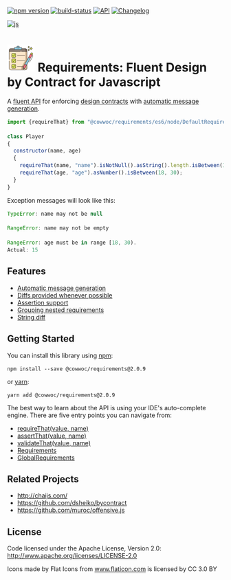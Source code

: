 [![npm version](https://badge.fury.io/js/%40cowwoc%2Frequirements.svg)](https://badge.fury.io/js/%40cowwoc%2Frequirements)
[![build-status](https://github.com/cowwoc/requirements.js/workflows/Build/badge.svg)](https://github.com/cowwoc/requirements.js/actions?query=workflow%3ABuild)
[![API](https://img.shields.io/badge/api_docs-5B45D5.svg)](https://cowwoc.github.io/requirements.js/2.0.9/docs/api/)
[![Changelog](https://img.shields.io/badge/changelog-A345D5.svg)](wiki/Changelog.md)

[![js](https://img.shields.io/badge/other%20languages-java-457FD5.svg)](../../../requirements.java)

# <img src="https://raw.githubusercontent.com/cowwoc/requirements.js/release-2.0.9/wiki/checklist.svg?sanitize=true" width=64 height=64 alt="checklist"> Requirements: Fluent Design by Contract for Javascript

A [fluent API](https://en.wikipedia.org/wiki/Fluent_interface) for enforcing
[design contracts](https://en.wikipedia.org/wiki/Design_by_contract) with [automatic message generation](#usage).

```javascript
import {requireThat} from "@cowwoc/requirements/es6/node/DefaultRequirements.ts"

class Player
{
  constructor(name, age)
  {
    requireThat(name, "name").isNotNull().asString().length.isBetween(1, 30);
    requireThat(age, "age").asNumber().isBetween(18, 30);
  }
}
```

Exception messages will look like this:

```javascript
TypeError: name may not be null

RangeError: name may not be empty

RangeError: age must be in range [18, 30).
Actual: 15
```

## Features

* [Automatic message generation](wiki/Features.md#automatic-message-generation)
* [Diffs provided whenever possible](wiki/Features.md#diffs-provided-whenever-possible)
* [Assertion support](wiki/Features.md#assertion-support)
* [Grouping nested requirements](wiki/Features.md#grouping-nested-requirements)
* [String diff](wiki/Features.md#string-diff)

## Getting Started

You can install this library using [npm](https://www.npmjs.com/get-npm):

```
npm install --save @cowwoc/requirements@2.0.9
```

or [yarn](https://yarnpkg.com/en/):

```
yarn add @cowwoc/requirements@2.0.9
```

The best way to learn about the API is using your IDE's auto-complete engine. There are five entry points you can navigate from:

* [requireThat(value, name)](https://cowwoc.github.io/requirements.js/2.0.9/docs/api/module-DefaultRequirements.html#~requireThat)
* [assertThat(value, name)](https://cowwoc.github.io/requirements.js/2.0.9/docs/api/module-DefaultRequirements.html#~assertThat)
* [validateThat(value, name)](https://cowwoc.github.io/requirements.js/2.0.9/docs/api/module-DefaultRequirements.html#~validateThat)
* [Requirements](https://cowwoc.github.io/requirements.js/2.0.9/docs/api/module-Requirements-Requirements.html)
* [GlobalRequirements](https://cowwoc.github.io/requirements.js/2.0.9/docs/api/module-GlobalRequirements-GlobalRequirements.html)

## Related Projects

* http://chaijs.com/
* https://github.com/dsheiko/bycontract
* https://github.com/muroc/offensive.js

## License

Code licensed under the Apache License, Version 2.0: http://www.apache.org/licenses/LICENSE-2.0

Icons made by Flat Icons from www.flaticon.com is licensed by CC 3.0 BY
